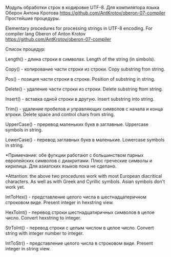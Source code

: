 Модуль обработки строк в кодировке UTF-8. Для компилятора языка Оберон Антона Кротова https://github.com/AntKrotov/oberon-07-compiler
Простейшие процедуры.

Elementary procedures for processing strings 
in UTF-8 encoding. For compiler lang Oberon of Anton Krotov https://github.com/AntKrotov/oberon-07-compiler

Список процедур:

Length() - длина строки в символах. Length of the string (in simbols).

Copy() - копирование части строки из строки. Copy substring fron string.

Pos() - позиция части строки в строке. Position of substring in string.

Delete() - удаление  части строки из строки. Delete substring ftom string.

Insert() - вставка одной строки в другую. Insert substring into string.

Trim() - удаление пробелов и управляющих символов с начала и конца втроки. Delete space and control chars from string.

UpperCase() - преревод маленьких букв в заглавные. Uppercase symbols in string.

LowerCase() - перевод заглавных букв в маленькие. Lowercase symbols in string.

*Примечание: обе фугкции работают с большинством парных европейских символов с диакритами. Плюс греческие символы и кирилица. Для азиатских языков пока не сделано.

*Attantion: the above two procedures work with most European diacritical characters. As well as with Greek and Cyrillic symbols. Asian symbols don't work yet.

IntToHex() - представление целого числа в шестнадцатеричном строковом виде. Present integer in hexstring view.

HexToInt() - перевод строки шестнадцатиричных символов в целое число. Convert hexstring to integer.

StrToInt() - перевод строки с целым числом в целое число. Convert string with integer number to integer.

IntToStr() - представление целого числа в строковом виде. Present integer in string view.
